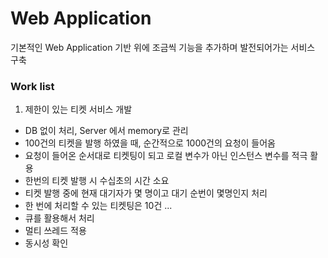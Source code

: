 # Web Application

기본적인 Web Application 기반 위에 조금씩 기능을 추가하며 발전되어가는 서비스 구축

### Work list
1. 제한이 있는 티켓 서비스 개발
- DB 없이 처리, Server 에서 memory로 관리
- 100건의 티켓을 발행 하였을 때, 순간적으로 1000건의 요청이 들어옴
- 요청이 들어온 순서대로 티켓팅이 되고 로컬 변수가 아닌 인스턴스 변수를 적극 활용
- 한번의 티켓 발행 시 수십초의 시간 소요
- 티켓 발행 중에 현재 대기자가 몇 명이고 대기 순번이 몇명인지 처리
- 한 번에 처리할 수 있는 티켓팅은 10건
...
- 큐를 활용해서 처리
- 멀티 쓰레드 적용
- 동시성 확인